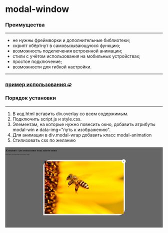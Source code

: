 # modal-window

### Преимущества
---
- не нужны фреймворки и дополнительные библиотеки;
- скрипт обёртнут в самовызывающуюся функцию;
- возможность подключения встроенной анимации;
- стили с учётом использования на мобильных устройствах;
- простое подключение;
- возможности для гибкой настройки.
---
### [пример использования ➫](https://avavax.ru/src/1002/)
### Порядок установки
---
1. В код html вставить div.overlay со всем содержимым.
2. Подключить sсript.js и style.css.
3. Элементам, на которые нужно повесить окно, добавить атрибуты modal-win и data-img="путь к изображению".
4. Для анимации в div.modal-wrap добавить класс modal-animation
5. Стилизовать css по желанию

![Screenshot](demo.png)

